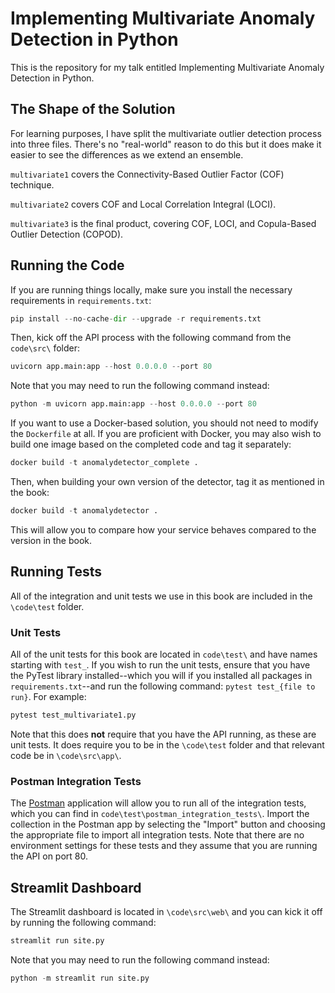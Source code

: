 # Implementing Multivariate Anomaly Detection in Python

This is the repository for my talk entitled Implementing Multivariate Anomaly Detection in Python.

## The Shape of the Solution

For learning purposes, I have split the multivariate outlier detection process into three files.  There's no "real-world" reason to do this but it does make it easier to see the differences as we extend an ensemble.

`multivariate1` covers the Connectivity-Based Outlier Factor (COF) technique.

`multivariate2` covers COF and Local Correlation Integral (LOCI).

`multivariate3` is the final product, covering COF, LOCI, and Copula-Based Outlier Detection (COPOD).

## Running the Code

If you are running things locally, make sure you install the necessary requirements in `requirements.txt`:

```python
pip install --no-cache-dir --upgrade -r requirements.txt
```

Then, kick off the API process with the following command from the `code\src\` folder:

```python
uvicorn app.main:app --host 0.0.0.0 --port 80
```

Note that you may need to run the following command instead:

```python
python -m uvicorn app.main:app --host 0.0.0.0 --port 80
```

If you want to use a Docker-based solution, you should not need to modify the `Dockerfile` at all.  If you are proficient with Docker, you may also wish to build one image based on the completed code and tag it separately:

```python
docker build -t anomalydetector_complete .
```

Then, when building your own version of the detector, tag it as mentioned in the book:

```python
docker build -t anomalydetector .
```

This will allow you to compare how your service behaves compared to the version in the book.

## Running Tests

All of the integration and unit tests we use in this book are included in the `\code\test` folder.

### Unit Tests

All of the unit tests for this book are located in `code\test\` and have names starting with `test_`.  If you wish to run the unit tests, ensure that you have the PyTest library installed--which you will if you installed all packages in `requirements.txt`--and run the following command:  `pytest test_{file to run}`.  For example:

```python
pytest test_multivariate1.py
```

Note that this does **not** require that you have the API running, as these are unit tests.  It does require you to be in the `\code\test` folder and that relevant code be in `\code\src\app\`.

### Postman Integration Tests

The [Postman](https://www.postman.com/) application will allow you to run all of the integration tests, which you can find in `code\test\postman_integration_tests\`.  Import the collection in the Postman app by selecting the "Import" button and choosing the appropriate file to import all integration tests.  Note that there are no environment settings for these tests and they assume that you are running the API on port 80.

## Streamlit Dashboard

The Streamlit dashboard is located in `\code\src\web\` and you can kick it off by running the following command:

```python
streamlit run site.py
```

Note that you may need to run the following command instead:

```python
python -m streamlit run site.py
```